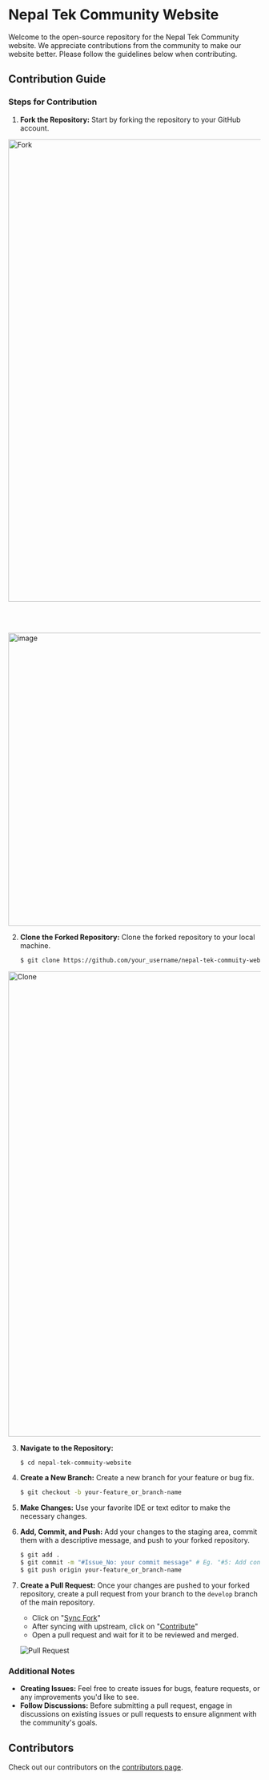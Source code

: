   # Nepal Tek Community Website

Welcome to the open-source repository for the Nepal Tek Community website. We appreciate contributions from the community to make our website better. Please follow the guidelines below when contributing.

## Contribution Guide

### Steps for Contribution

1. **Fork the Repository:** Start by forking the repository to your GitHub account.

<img width="923" alt="Fork" src="https://github.com/NepalTekComm/nepal-tek-commuity-website/assets/77236280/f41b0762-0195-4494-baba-ba590ed7fce8">

</br> </br>

<img width="585" alt="image" src="https://github.com/NepalTekComm/nepal-tek-commuity-website/assets/77236280/e06661ed-c6e7-4f3b-bb60-8d7cd967c992">


2. **Clone the Forked Repository:** Clone the forked repository to your local machine.

   ```bash 
   $ git clone https://github.com/your_username/nepal-tek-commuity-website.git
   ```

<img width="929" alt="Clone" src="https://github.com/NepalTekComm/nepal-tek-commuity-website/assets/77236280/8ff537fa-eb0d-486f-a4e0-0afc51e40369">

3. **Navigate to the Repository:**

   ```bash
   $ cd nepal-tek-commuity-website
   ```

4. **Create a New Branch:** Create a new branch for your feature or bug fix.

   ```bash
   $ git checkout -b your-feature_or_branch-name
   ```

5. **Make Changes:** Use your favorite IDE or text editor to make the necessary changes.

6. **Add, Commit, and Push:** Add your changes to the staging area, commit them with a descriptive message, and push to your forked repository.

   ```bash
   $ git add .
   $ git commit -m "#Issue_No: your commit message" # Eg. "#5: Add contact us form"
   $ git push origin your-feature_or_branch-name
   ```

7. **Create a Pull Request:** Once your changes are pushed to your forked repository, create a pull request from your branch to the `develop` branch of the main repository.

   - Click on "[Sync Fork](https://github.com/NepalTekComm/nepal-tek-commuity-website)"
   - After syncing with upstream, click on "[Contribute](https://github.com/NepalTekComm/nepal-tek-commuity-website)"
   - Open a pull request and wait for it to be reviewed and merged.

   ![Pull Request](https://user-images.githubusercontent.com/77236280/230831060-aea829f2-df7d-4f0e-b330-8bddb12f80b0.png)
   

### Additional Notes

- **Creating Issues:** Feel free to create issues for bugs, feature requests, or any improvements you'd like to see.
- **Follow Discussions:** Before submitting a pull request, engage in discussions on existing issues or pull requests to ensure alignment with the community's goals.

## Contributors

Check out our contributors on the [contributors page](https://github.com/NepalTekComm/nepal-tek-commuity-website/graphs/contributors).
